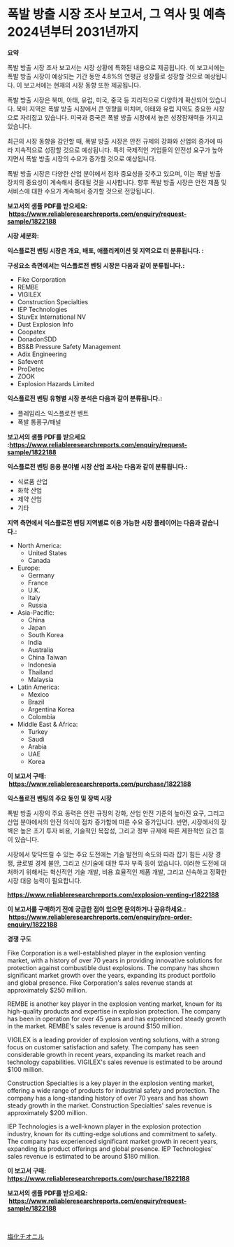 <p><h1>폭발 방출 시장 조사 보고서, 그 역사 및 예측 2024년부터 2031년까지</h1></p><p><strong>요약</strong></p>
<p><p>폭발 방출 시장 조사 보고서는 시장 상황에 특화된 내용으로 제공됩니다. 이 보고서에는 폭발 방출 시장이 예상되는 기간 동안 4.8%의 연평균 성장률로 성장할 것으로 예상됩니다. 이 보고서에는 현재의 시장 동향 또한 제공됩니다.</p><p>폭발 방출 시장은 북미, 아태, 유럽, 미국, 중국 등 지리적으로 다양하게 확산되어 있습니다. 북미 지역은 폭발 방출 시장에서 큰 영향을 미치며, 아태와 유럽 지역도 중요한 시장으로 자리잡고 있습니다. 미국과 중국은 폭발 방출 시장에서 높은 성장잠재력을 가지고 있습니다.</p><p>최근의 시장 동향을 감안할 때, 폭발 방출 시장은 안전 규제의 강화와 산업의 증가에 따라 지속적으로 성장할 것으로 예상됩니다. 특히 국제적인 기업들의 안전성 요구가 높아지면서 폭발 방출 시장의 수요가 증가할 것으로 예상됩니다.</p><p>폭발 방출 시장은 다양한 산업 분야에서 점차 중요성을 갖추고 있으며, 이는 폭발 방출 장치의 중요성이 계속해서 증대될 것을 시사합니다. 향후 폭발 방출 시장은 안전 제품 및 서비스에 대한 수요가 계속해서 증가할 것으로 전망됩니다.</p></p>
<p><strong>보고서의 샘플 PDF를 받으세요: &nbsp;<a href="https://www.reliableresearchreports.com/enquiry/request-sample/1822188">https://www.reliableresearchreports.com/enquiry/request-sample/1822188</a></strong></p>
<p><strong>시장 세분화:</strong></p>
<p><strong> 익스플로전 벤팅 시장은 개요, 배포, 애플리케이션 및 지역으로 더 분류됩니다. :</strong></p>
<p><strong>구성요소 측면에서는 익스플로전 벤팅 시장은 다음과 같이 분류됩니다.:</strong></p>
<p><ul><li>Fike Corporation</li><li>REMBE</li><li>VIGILEX</li><li>Construction Specialties</li><li>IEP Technologies</li><li>StuvEx International NV</li><li>Dust Explosion Info</li><li>Coopatex</li><li>DonadonSDD</li><li>BS&B Pressure Safety Management</li><li>Adix Engineering</li><li>Safevent</li><li>ProDetec</li><li>ZOOK</li><li>Explosion Hazards Limited</li></ul></p>
<p><strong> 익스플로전 벤팅 유형별 시장 분석은 다음과 같이 분류됩니다.:</strong></p>
<p><ul><li>플레임리스 익스플로전 벤트</li><li>폭발 통풍구/패널</li></ul></p>
<p><strong>보고서의 샘플 PDF를 받으세요 :<a href="https://www.reliableresearchreports.com/enquiry/request-sample/1822188">https://www.reliableresearchreports.com/enquiry/request-sample/1822188</a></strong></p>
<p><strong> 익스플로전 벤팅 응용 분야별 시장 산업 조사는 다음과 같이 분류됩니다.:</strong></p>
<p><ul><li>식료품 산업</li><li>화학 산업</li><li>제약 산업</li><li>기타</li></ul></p>
<p><strong>지역 측면에서 익스플로전 벤팅 지역별로 이용 가능한 시장 플레이어는 다음과 같습니다.:</strong></p>
<p><ul>
    <li>
        North America:
        <ul>
            <li>United States</li>
            <li>Canada</li>
        </ul>
    </li>
    <li>
        Europe:
        <ul>
            <li>Germany</li>
            <li>France</li>
            <li>U.K.</li>
            <li>Italy</li>
            <li>Russia</li>
        </ul>
    </li>
    <li>
        Asia-Pacific:
        <ul>
            <li>China</li>
            <li>Japan</li>
            <li>South Korea</li>
            <li>India</li>
            <li>Australia</li>
            <li>China Taiwan</li>
            <li>Indonesia</li>
            <li>Thailand</li>
            <li>Malaysia</li>
        </ul>
    </li>
    <li>
        Latin America:
        <ul>
            <li>Mexico</li>
            <li>Brazil</li>
            <li>Argentina Korea</li>
            <li>Colombia</li>
        </ul>
    </li>
    <li>
        Middle East & Africa:
        <ul>
            <li>Turkey</li>
            <li>Saudi</li>
            <li>Arabia</li>
            <li>UAE</li>
            <li>Korea</li>
        </ul>
    </li>
    </ul></p>
<p><strong>이 보고서 구매: &nbsp;<a href="https://www.reliableresearchreports.com/purchase/1822188">https://www.reliableresearchreports.com/purchase/1822188</a></strong></p>
<p><strong>익스플로전 벤팅의 주요 동인 및 장벽 시장</strong></p>
<p><p>폭발 방출 시장의 주요 동력은 안전 규정의 강화, 산업 안전 기준의 높아진 요구, 그리고 산업 분야에서의 안전 의식이 점차 증가함에 따른 수요 증가입니다. 반면, 시장에서의 장벽은 높은 초기 투자 비용, 기술적인 복잡성, 그리고 정부 규제에 따른 제한적인 요건 등이 있습니다.</p><p>시장에서 맞닥뜨릴 수 있는 주요 도전에는 기술 발전의 속도와 따라 잡기 힘든 시장 경쟁, 글로벌 경제 불안, 그리고 신기술에 대한 투자 부족 등이 있습니다. 이러한 도전에 대처하기 위해서는 혁신적인 기술 개발, 비용 효율적인 제품 개발, 그리고 신속하고 정확한 시장 대응 능력이 필요합니다.</p></p>
<p><strong><a href="https://www.reliableresearchreports.com/explosion-venting-r1822188">https://www.reliableresearchreports.com/explosion-venting-r1822188</a></strong></p>
<p><strong>이 보고서를 구매하기 전에 궁금한 점이 있으면 문의하거나 공유하세요.: &nbsp;<a href="https://www.reliableresearchreports.com/enquiry/pre-order-enquiry/1822188">https://www.reliableresearchreports.com/enquiry/pre-order-enquiry/1822188</a></strong></p>
<p><strong>경쟁 구도</strong></p>
<p><p>Fike Corporation is a well-established player in the explosion venting market, with a history of over 70 years in providing innovative solutions for protection against combustible dust explosions. The company has shown significant market growth over the years, expanding its product portfolio and global presence. Fike Corporation's sales revenue stands at approximately $250 million.</p><p>REMBE is another key player in the explosion venting market, known for its high-quality products and expertise in explosion protection. The company has been in operation for over 45 years and has experienced steady growth in the market. REMBE's sales revenue is around $150 million.</p><p>VIGILEX is a leading provider of explosion venting solutions, with a strong focus on customer satisfaction and safety. The company has seen considerable growth in recent years, expanding its market reach and technology capabilities. VIGILEX's sales revenue is estimated to be around $100 million.</p><p>Construction Specialties is a key player in the explosion venting market, offering a wide range of products for industrial safety and protection. The company has a long-standing history of over 70 years and has shown steady growth in the market. Construction Specialties' sales revenue is approximately $200 million.</p><p>IEP Technologies is a well-known player in the explosion protection industry, known for its cutting-edge solutions and commitment to safety. The company has experienced significant market growth in recent years, expanding its product offerings and global presence. IEP Technologies' sales revenue is estimated to be around $180 million.</p></p>
<p><strong>이 보고서 구매: &nbsp; <a href="https://www.reliableresearchreports.com/purchase/1822188">https://www.reliableresearchreports.com/purchase/1822188</a></strong></p>
<p><strong>보고서의 샘플 PDF를 받으세요: &nbsp;<a href="https://www.reliableresearchreports.com/enquiry/request-sample/1822188">https://www.reliableresearchreports.com/enquiry/request-sample/1822188</a></strong><strong></strong></p>
<p>&nbsp;</p>
<p><p><a href="https://github.com/zekaoe592392/Market-Research-Report-List-1/blob/main/796389332993.md">塩化チオニル</a></p></p>